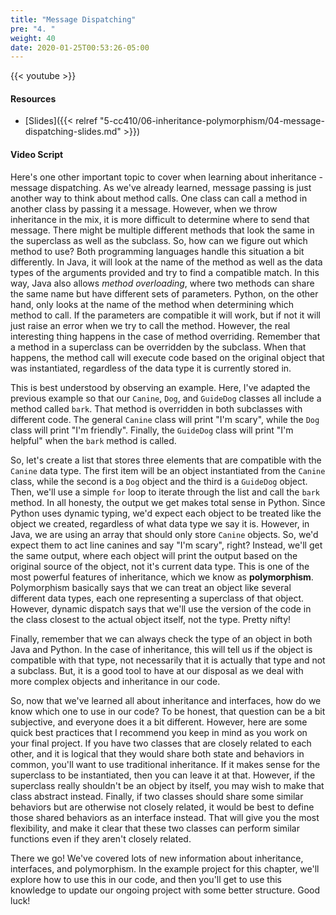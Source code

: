```yaml
---
title: "Message Dispatching"
pre: "4. "
weight: 40
date: 2020-01-25T00:53:26-05:00
---
```


{{< youtube >}}

<!-- TODO FIXME -->

#### Resources

* [Slides]({{< relref "5-cc410/06-inheritance-polymorphism/04-message-dispatching-slides.md" >}})

#### Video Script

Here's one other important topic to cover when learning about inheritance - message dispatching. As we've already learned, message passing is just another way to think about method calls. One class can call a method in another class by passing it a message. However, when we throw inheritance in the mix, it is more difficult to determine where to send that message. There might be multiple different methods that look the same in the superclass as well as the subclass. So, how can we figure out which method to use? Both programming languages handle this situation a bit differently. In Java, it will look at the name of the method as well as the data types of the arguments provided and try to find a compatible match. In this way, Java also allows _method overloading_, where two methods can share the same name but have different sets of parameters. Python, on the other hand, only looks at the name of the method when determining which method to call. If the parameters are compatible it will work, but if not it will just raise an error when we try to call the method. However, the real interesting thing happens in the case of method overriding. Remember that a method in a superclass can be overridden by the subclass. When that happens, the method call will execute code based on the original object that was instantiated, regardless of the data type it is currently stored in.

This is best understood by observing an example. Here, I've adapted the previous example so that our `Canine`, `Dog`, and `GuideDog` classes all include a method called `bark`. That method is overridden in both subclasses with different code. The general `Canine` class will print "I'm scary", while the `Dog` class will print "I'm friendly". Finally, the `GuideDog` class will print "I'm helpful" when the `bark` method is called. 

So, let's create a list that stores three elements that are compatible with the `Canine` data type. The first item will be an object instantiated from the `Canine` class, while the second is a `Dog` object and the third is a `GuideDog` object. Then, we'll use a simple `for` loop to iterate through the list and call the `bark` method. In all honesty, the output we get makes total sense in Python. Since Python uses dynamic typing, we'd expect each object to be treated like the object we created, regardless of what data type we say it is. However, in Java, we are using an array that should only store `Canine` objects. So, we'd expect them to act line canines and say "I'm scary", right? Instead, we'll get the same output, where each object will print the output based on the original source of the object, not it's current data type. This is one of the most powerful features of inheritance, which we know as **polymorphism**. Polymorphism basically says that we can treat an object like several different data types, each one representing a superclass of that object. However, dynamic dispatch says that we'll use the version of the code in the class closest to the actual object itself, not the type. Pretty nifty!

Finally, remember that we can always check the type of an object in both Java and Python. In the case of inheritance, this will tell us if the object is compatible with that type, not necessarily that it is actually that type and not a subclass. But, it is a good tool to have at our disposal as we deal with more complex objects and inheritance in our code.

So, now that we've learned all about inheritance and interfaces, how do we know which one to use in our code? To be honest, that question can be a bit subjective, and everyone does it a bit different. However, here are some quick best practices that I recommend you keep in mind as you work on your final project. If you have two classes that are closely related to each other, and it is logical that they would share both state and behaviors in common, you'll want to use traditional inheritance. If it makes sense for the superclass to be instantiated, then you can leave it at that. However, if the superclass really shouldn't be an object by itself, you may wish to make that class abstract instead. Finally, if two classes should share some similar behaviors but are otherwise not closely related, it would be best to define those shared behaviors as an interface instead. That will give you the most flexibility, and make it clear that these two classes can perform similar functions even if they aren't closely related. 

There we go! We've covered lots of new information about inheritance, interfaces, and polymorphism. In the example project for this chapter, we'll explore how to use this in our code, and then you'll get to use this knowledge to update our ongoing project with some better structure. Good luck!

